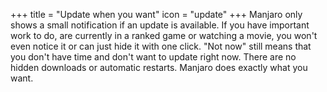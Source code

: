 +++
title = "Update when you want"
icon = "update"
+++
Manjaro only shows a small notification if an update is available. If you have important work to do, are currently in a ranked game or watching a movie, you won't even notice it or can just hide it with one click. "Not now" still means that you don't have time and don't want to update right now. There are no hidden downloads or automatic restarts. Manjaro does exactly what you want.
